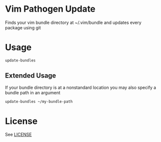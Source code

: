 Vim Pathogen Update
===================

Finds your vim bundle directory at ~/.vim/bundle and updates every package using git

# Usage
```bash
update-bundles
```

## Extended Usage
If your bundle directory is at a nonstandard location you may also specify a bundle path in an argument

```bash
update-bundles ~/my-bundle-path
```

# License
See [LICENSE](./LICENSE.md)

